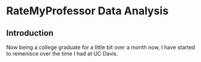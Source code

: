 # RateMyProfessor Data Analysis

## Introduction

Now being a college graduate for a little bit over a month now, I have started to remenisce over the time I had at UC Davis.
